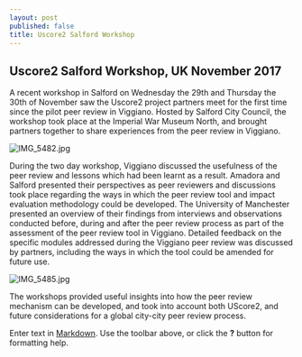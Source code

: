 ```yaml
---
layout: post
published: false
title: Uscore2 Salford Workshop
---
```

## Uscore2 Salford Workshop, UK November 2017

A recent workshop in Salford on Wednesday the 29th and Thursday the 30th of November saw the Uscore2 project partners meet for the first time since the pilot peer review in Viggiano. Hosted by Salford City Council, the workshop took place at the Imperial War Museum North, and brought partners together to share experiences from the peer review in Viggiano.

![IMG_5482.jpg]({{site.baseurl}}/media/IMG_5482.jpg)

During the two day workshop, Viggiano discussed the usefulness of the peer review and lessons which had been learnt as a result. Amadora and Salford presented their perspectives as peer reviewers and discussions took place regarding the ways in which the peer review tool and impact evaluation methodology could be developed. The University of Manchester presented an overview of their findings from interviews and observations conducted before, during and after the peer review process as part of the assessment of the peer review tool in Viggiano. Detailed feedback on the specific modules addressed during the Viggiano peer review was discussed by partners, including the ways in which the tool could be amended for future use. 

![IMG_5485.jpg]({{site.baseurl}}/media/IMG_5485.jpg)

The workshops provided useful insights into how the peer review mechanism can be developed, and took into account both UScore2, and future considerations for a global city-city peer review process. 




Enter text in [Markdown](http://daringfireball.net/projects/markdown/). Use the toolbar above, or click the **?** button for formatting help.
